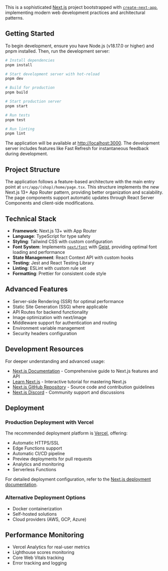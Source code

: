This is a sophisticated [Next.js](https://nextjs.org) project bootstrapped with [`create-next-app`](https://nextjs.org/docs/app/api-reference/cli/create-next-app), implementing modern web development practices and architectural patterns.

## Getting Started

To begin development, ensure you have Node.js (v18.17.0 or higher) and pnpm installed. Then, run the development server:

```bash
# Install dependencies
pnpm install

# Start development server with hot-reload
pnpm dev

# Build for production
pnpm build

# Start production server
pnpm start

# Run tests
pnpm test

# Run linting
pnpm lint
```

The application will be available at [http://localhost:3000](http://localhost:3000). The development server includes features like Fast Refresh for instantaneous feedback during development.

## Project Structure

The application follows a feature-based architecture with the main entry point at `src/app/(shop)/home/page.tsx`. This structure implements the new Next.js 13+ App Router pattern, providing better organization and scalability. The page components support automatic updates through React Server Components and client-side modifications.

## Technical Stack

- **Framework**: Next.js 13+ with App Router
- **Language**: TypeScript for type safety
- **Styling**: Tailwind CSS with custom configuration
- **Font System**: Implements [`next/font`](https://nextjs.org/docs/app/building-your-application/optimizing/fonts) with [Geist](https://vercel.com/font), providing optimal font loading and performance
- **State Management**: React Context API with custom hooks
- **Testing**: Jest and React Testing Library
- **Linting**: ESLint with custom rule set
- **Formatting**: Prettier for consistent code style

## Advanced Features

- Server-side Rendering (SSR) for optimal performance
- Static Site Generation (SSG) where applicable
- API Routes for backend functionality
- Image optimization with next/image
- Middleware support for authentication and routing
- Environment variable management
- Security headers configuration

## Development Resources

For deeper understanding and advanced usage:

- [Next.js Documentation](https://nextjs.org/docs) - Comprehensive guide to Next.js features and API
- [Learn Next.js](https://nextjs.org/learn) - Interactive tutorial for mastering Next.js
- [Next.js GitHub Repository](https://github.com/vercel/next.js) - Source code and contribution guidelines
- [Next.js Discord](https://nextjs.org/discord) - Community support and discussions

## Deployment

### Production Deployment with Vercel

The recommended deployment platform is [Vercel](https://vercel.com/new?utm_medium=default-template&filter=next.js&utm_source=create-next-app&utm_campaign=create-next-app-readme), offering:

- Automatic HTTPS/SSL
- Edge Functions support
- Automatic CI/CD pipeline
- Preview deployments for pull requests
- Analytics and monitoring
- Serverless Functions

For detailed deployment configuration, refer to the [Next.js deployment documentation](https://nextjs.org/docs/app/building-your-application/deploying).

### Alternative Deployment Options

- Docker containerization
- Self-hosted solutions
- Cloud providers (AWS, GCP, Azure)

## Performance Monitoring

- Vercel Analytics for real-user metrics
- Lighthouse scores monitoring
- Core Web Vitals tracking
- Error tracking and logging

<!-- ## Contributing

Please read our CONTRIBUTING.md file for guidelines on code style, branch naming conventions, and the pull request process. -->
